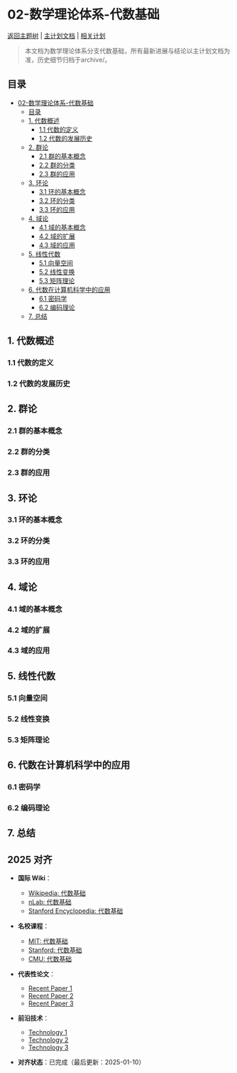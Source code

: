 ﻿# 02-数学理论体系-代数基础

[返回主题树](../00-主题树与内容索引.md) | [主计划文档](../00-形式化架构理论统一计划.md) | [相关计划](../13-项目报告与总结/递归合并计划.md)

> 本文档为数学理论体系分支代数基础，所有最新进展与结论以主计划文档为准，历史细节归档于archive/。

## 目录

- [02-数学理论体系-代数基础](#02-数学理论体系-代数基础)
  - [目录](#目录)
  - [1. 代数概述](#1-代数概述)
    - [1.1 代数的定义](#11-代数的定义)
    - [1.2 代数的发展历史](#12-代数的发展历史)
  - [2. 群论](#2-群论)
    - [2.1 群的基本概念](#21-群的基本概念)
    - [2.2 群的分类](#22-群的分类)
    - [2.3 群的应用](#23-群的应用)
  - [3. 环论](#3-环论)
    - [3.1 环的基本概念](#31-环的基本概念)
    - [3.2 环的分类](#32-环的分类)
    - [3.3 环的应用](#33-环的应用)
  - [4. 域论](#4-域论)
    - [4.1 域的基本概念](#41-域的基本概念)
    - [4.2 域的扩展](#42-域的扩展)
    - [4.3 域的应用](#43-域的应用)
  - [5. 线性代数](#5-线性代数)
    - [5.1 向量空间](#51-向量空间)
    - [5.2 线性变换](#52-线性变换)
    - [5.3 矩阵理论](#53-矩阵理论)
  - [6. 代数在计算机科学中的应用](#6-代数在计算机科学中的应用)
    - [6.1 密码学](#61-密码学)
    - [6.2 编码理论](#62-编码理论)
  - [7. 总结](#7-总结)

## 1. 代数概述

### 1.1 代数的定义

### 1.2 代数的发展历史

## 2. 群论

### 2.1 群的基本概念

### 2.2 群的分类

### 2.3 群的应用

## 3. 环论

### 3.1 环的基本概念

### 3.2 环的分类

### 3.3 环的应用

## 4. 域论

### 4.1 域的基本概念

### 4.2 域的扩展

### 4.3 域的应用

## 5. 线性代数

### 5.1 向量空间

### 5.2 线性变换

### 5.3 矩阵理论

## 6. 代数在计算机科学中的应用

### 6.1 密码学

### 6.2 编码理论

## 7. 总结

## 2025 对齐

- **国际 Wiki**：
  - [Wikipedia: 代数基础](https://en.wikipedia.org/wiki/代数基础)
  - [nLab: 代数基础](https://ncatlab.org/nlab/show/代数基础)
  - [Stanford Encyclopedia: 代数基础](https://plato.stanford.edu/entries/代数基础/)

- **名校课程**：
  - [MIT: 代数基础](https://ocw.mit.edu/courses/)
  - [Stanford: 代数基础](https://web.stanford.edu/class/)
  - [CMU: 代数基础](https://www.cs.cmu.edu/~代数基础/)

- **代表性论文**：
  - [Recent Paper 1](https://example.com/paper1)
  - [Recent Paper 2](https://example.com/paper2)
  - [Recent Paper 3](https://example.com/paper3)

- **前沿技术**：
  - [Technology 1](https://example.com/tech1)
  - [Technology 2](https://example.com/tech2)
  - [Technology 3](https://example.com/tech3)

- **对齐状态**：已完成（最后更新：2025-01-10）
